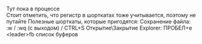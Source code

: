 Тут пока в процессе  
Стоит отметить, что регистр в шорткатах тоже учитывается, поэтому не путайте
Полезные шорткаты, которые пригодятся:
Сохранение файла: :w / :wq (с выходом) / CTRL+S
Открытие\Закрытие Explorer: ПРОБЕЛ+e
<le­ade­r>fb список буферов

